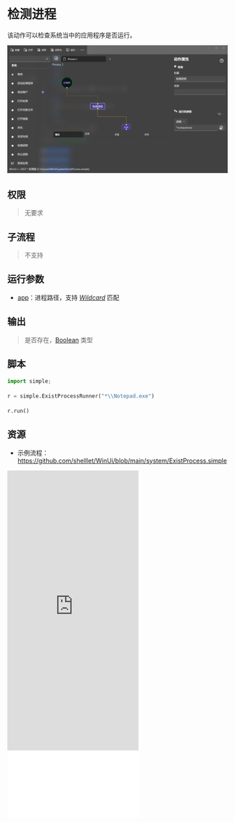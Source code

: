 # 检测进程 
该动作可以检查系统当中的应用程序是否运行。

![ExistProcess](./images/11.png ':size=90%')

## 权限
> 无要求

## 子流程

> 不支持

## 运行参数

* [app](./types/Path.md)：进程路径，支持 [*Wildcard*](./intro/workflow/wildcard.md) 匹配


## 输出

> 是否存在，[Boolean](./types/Boolean.md) 类型

## 脚本

```python
import simple;

r = simple.ExistProcessRunner("*\\Notepad.exe")

r.run()

```

## 资源
* 示例流程：https://github.com/shelllet/WinUi/blob/main/system/ExistProcess.simple

<iframe type="text/html" height="640px" src="https://www.youtube.com/embed/m4opS4PEvx8" frameborder="0"></iframe>

<iframe src="//player.bilibili.com/player.html?bvid=BV1LP411y7E1&page=1&autoplay=0” height='640px' scrolling="no" border="0" frameborder="no" framespacing="0" allowfullscreen="true"></iframe>